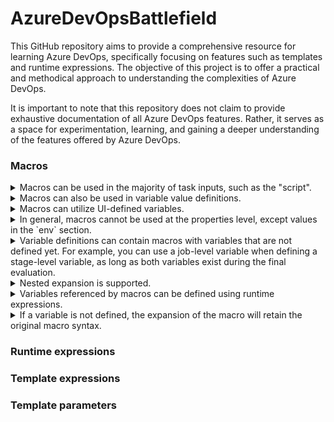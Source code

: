# AzureDevOpsBattlefield

This GitHub repository aims to provide a comprehensive resource for learning Azure DevOps, specifically focusing on features such as templates and runtime expressions. The objective of this project is to offer a practical and methodical approach to understanding the complexities of Azure DevOps.

It is important to note that this repository does not claim to provide exhaustive documentation of all Azure DevOps features. Rather, it serves as a space for experimentation, learning, and gaining a deeper understanding of the features offered by Azure DevOps.

### Macros

<details>
  <summary>
      Macros can be used in the majority of task inputs, such as the "script".
  </summary>
</details>
<details>
  <summary>
      Macros can also be used in variable value definitions.
  </summary>
</details>
<details>
  <summary>
      Macros can utilize UI-defined variables.
  </summary>
</details>
<details>
  <summary>
      In general, macros cannot be used at the properties level, except values in the `env` section.
  </summary>
</details>
<details>
  <summary>
    Variable definitions can contain macros with variables that are not defined yet. For example, you can use a job-level variable when defining a stage-level variable, as long as both variables exist during the final evaluation.
  </summary>
</details>
<details>
  <summary>
    Nested expansion is supported.
</summary>
</details>
<details>
<summary>
  Variables referenced by macros can be defined using runtime expressions.
</summary>
</details>
<details>
<summary>
    If a variable is not defined, the expansion of the macro will retain the original macro syntax.
</summary>
</details>

### Runtime expressions

### Template expressions

### Template parameters
